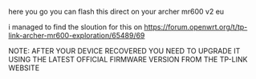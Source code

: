 here you go
you can flash this direct on your archer mr600 v2 eu

i managed to find the sloution for this on https://forum.openwrt.org/t/tp-link-archer-mr600-exploration/65489/69

NOTE: AFTER YOUR DEVICE RECOVERED YOU NEED TO UPGRADE IT USING THE LATEST OFFICIAL FIRMWARE VERSION FROM THE TP-LINK WEBSITE
